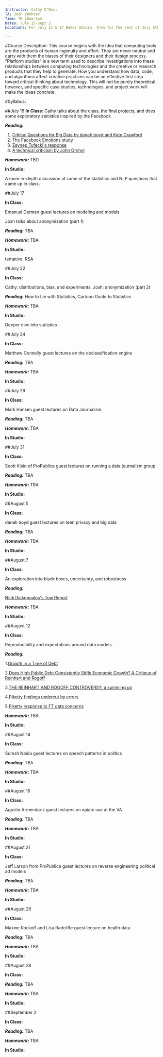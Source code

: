 ```yaml
---
Instructor: Cathy O'Neil 
TA: Josh Vekhter
Time: TR 10am-1pm 
Dates: July 15-Sept 2
Locations: For July 15 & 17 Baker Studio, then for the rest of July 6th floor of J-School, then for August in the Brown Institute

---
```


#Course Description:
This course begins with the idea that computing tools are the products of human ingenuity and effort. They are never neutral and carry with them the biases of their designers and their design process. "Platform studies" is a new term used to describe investigations into these relationships between computing technologies and the creative or research products that they help to generate. How you understand how data, code, and algorithms affect creative practices can be an effective first step toward critical thinking about technology. This will not be purely theoretical, however, and specific case studies, technologies, and project work will make the ideas concrete.

#Syllabus:

##July 15
**In Class:**
Cathy talks about the class, the final projects, and does some exploratory statistics inspired by the Facebook

***Reading:*** 

1. [Critical Questions for Big Data by danah boyd and Kate Crawford](http://www.tandfonline.com/doi/pdf/10.1080/1369118X.2012.678878)
2. [The Facebook Emotions study](http://www.pnas.org/content/111/24/8788.full)
3. [Zeynep Tufecki's response](https://medium.com/message/engineering-the-public-289c91390225)
4. [A technical criticism by John Grohol](http://psychcentral.com/blog/discuss/59624/)

***Homework:***
TBD

**In Studio:**

A more in-depth discussion at some of the statistics and NLP questions that came up in class.

##July 17

**In Class:**

Emanuel Derman guest lectures on modeling and models

Josh talks about anonymization (part 1)

***Reading:*** TBA

***Homework:*** TBA

**In Studio:**

tentative: RSA

##July 22

**In Class:**

Cathy: distributions, bias, and experiments.
Josh: anonymization (part 2)

***Reading:*** How to Lie with Statistics, Cartoon Guide to Statistics

***Homework:*** TBA

**In Studio:**

Deeper dive into statistics


##July 24

**In Class:**

Matthew Connelly guest lectures on the declassification engine

***Reading:*** TBA

***Homework:*** TBA

**In Studio:**



##July 29

**In Class:**

Mark Hansen guest lectures on Data Journalism

***Reading:*** TBA

***Homework:*** TBA

**In Studio:**


##July 31

**In Class:**

Scott Klein of ProPublica guest lectures on running a data journalism group

***Reading:*** TBA

***Homework:*** TBA

**In Studio:**



##August 5

**In Class:**

danah boyd guest lectures on teen privacy and big data

***Reading:*** TBA

***Homework:*** TBA

**In Studio:**


##August 7

**In Class:**

An exploration into black boxes, uncertainty, and robustness

***Reading:*** 

[Nick Diakopoulos's Tow Report](http://towcenter.org/wp-content/uploads/2014/02/78524_Tow-Center-Report-WEB-1.pdf)

***Homework:*** TBA

**In Studio:**


##August 12

**In Class:**

Reproducibility and expectations around data models.

***Reading:*** 

1.[Growth in a Time of Debt](http://www.nber.org/papers/w15639)

2.[Does High Public Debt Consistently Stifle Economic Growth? A Critique of Reinhart and Rogoff](http://www.peri.umass.edu/236/hash/31e2ff374b6377b2ddec04deaa6388b1/publication/566/)

3.[THE REINHART AND ROGOFF CONTROVERSY: a summing up](http://www.newyorker.com/online/blogs/johncassidy/2013/04/the-rogoff-and-reinhart-controversy-a-summing-up.html)

4.[Piketty findings undercut by errors](http://www.ft.com/intl/cms/s/2/e1f343ca-e281-11e3-89fd-00144feabdc0.html#axzz36z1j8zqJ)

5.[Piketty response to FT data concerns](http://blogs.ft.com/money-supply/2014/05/23/piketty-response-to-ft-data-concerns/)

***Homework:*** TBA

**In Studio:**


##August 14

**In Class:**

Suresh Naidu guest lectures on speech patterns in politics

***Reading:*** TBA

***Homework:*** TBA

**In Studio:**


##August 19

**In Class:**

Agustin Armendariz guest lectures on opiate use at the VA

***Reading:*** TBA

***Homework:*** TBA

**In Studio:**


##August 21

**In Class:**

Jeff Larson from ProPublica guest lectures on reverse engineering political ad models

***Reading:*** TBA

***Homework:*** TBA

**In Studio:**


##August 26

**In Class:**

Maxine Rockoff and Lisa Radcliffe guest lecture on health data

***Reading:*** TBA

***Homework:*** TBA

**In Studio:**


##August 28

**In Class:**

***Reading:*** TBA

***Homework:*** TBA

**In Studio:**

##September 2

**In Class:**

***Reading:*** TBA

***Homework:*** TBA

**In Studio:**
